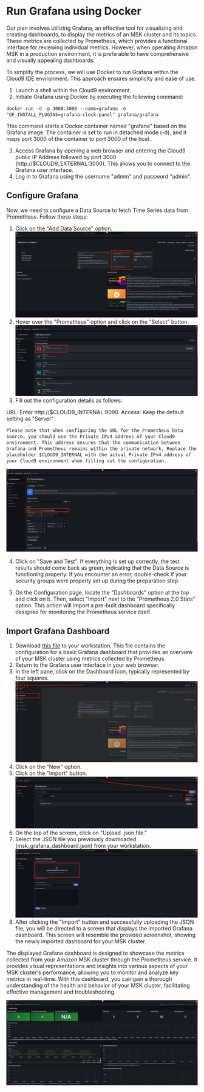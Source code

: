 # **Run Grafana using Docker**

Our plan involves utilizing Grafana, an effective tool for visualizing and creating dashboards, to display the metrics of an MSK cluster and its topics. These metrics are collected by Prometheus, which provides a functional interface for reviewing individual metrics. However, when operating Amazon MSK in a production environment, it is preferable to have comprehensive and visually appealing dashboards.

To simplify the process, we will use Docker to run Grafana within the Cloud9 IDE environment. This approach ensures simplicity and ease of use.

1. Launch a shell within the Cloud9 environment.
2. Initiate Grafana using Docker by executing the following command:

```shell
docker run -d -p 3000:3000 --name=grafana -e "GF_INSTALL_PLUGINS=grafana-clock-panel" grafana/grafana
```

This command starts a Docker container named "grafana" based on the Grafana image. The container is set to run in detached mode (-d), and it maps port 3000 of the container to port 3000 of the host.

3. Access Grafana by opening a web browser and entering the Cloud9 public IP Address followed by port 3000 (http://$CLOUD9_EXTERNAL:3000). This allows you to connect to the Grafana user interface.
4. Log in to Grafana using the username "admin" and password "admin".

## **Configure Grafana**

Now, we need to configure a Data Source to fetch Time Series data from Prometheus. Follow these steps:

1. Click on the "Add Data Source" option.
![Add_Source](images/Add_Source.png)
2. Hover over the "Prometheus" option and click on the "Select" button.
![Prometheus_Source](images/Prometheus_Source.png)
3. Fill out the configuration details as follows:

URL: Enter http://$CLOUD9_INTERNAL:9090.
Access: Keep the default setting as "Server".

```
Please note that when configuring the URL for the Prometheus Data Source, you should use the Private IPv4 address of your Cloud9 environment. This address ensures that the communication between Grafana and Prometheus remains within the private network. Replace the placeholder $CLOUD9_INTERNAL with the actual Private IPv4 address of your Cloud9 environment when filling out the configuration.
```

![Internal_Config](images/Internal_Config.png)

4. Click on "Save and Test". If everything is set up correctly, the test results should come back as green, indicating that the Data Source is functioning properly. If you encounter an error, double-check if your security groups were properly set up during the preparation step.

5. On the Configuration page, locate the "Dashboards" option at the top and click on it. Then, select "Import" next to the "Prometheus 2.0 Stats" option. This action will import a pre-built dashboard specifically designed for monitoring the Prometheus service itself.

## **Import Grafana Dashboard**

1. Download [this file](https://static.us-east-1.prod.workshops.aws/public/e5fd5787-41ca-4fb6-892c-83ed614aa24f/static/openmonitoring/msk_grafana_dashboard.json) to your workstation. This file contains the configuration for a basic Grafana dashboard that provides an overview of your MSK cluster using metrics collected by Prometheus.
2. Return to the Grafana user interface in your web browser.
3. In the left pane, click on the Dashboard icon, typically represented by four squares.
![Dashboard](images/Dashboard.png)
4. Click on the "New" option.
5. Click on the "Import" button.
![Import](images/Import.png)
6. On the top of the screen, click on "Upload .json file."
7. Select the JSON file you previously downloaded (msk_grafana_dashboard.json) from your workstation.
![Import_Json](images/Import_Json.png)
8. After clicking the "Import" button and successfully uploading the JSON file, you will be directed to a screen that displays the imported Grafana dashboard. This screen will resemble the provided screenshot, showing the newly imported dashboard for your MSK cluster.

The displayed Grafana dashboard is designed to showcase the metrics collected from your Amazon MSK cluster through the Prometheus service. It provides visual representations and insights into various aspects of your MSK cluster's performance, allowing you to monitor and analyze key metrics in real-time. With this dashboard, you can gain a thorough understanding of the health and behavior of your MSK cluster, facilitating effective management and troubleshooting.

![Final_Dashboard](images/Final_Dashboard.png)